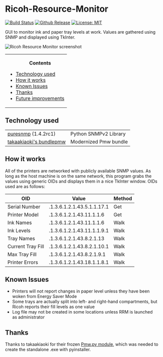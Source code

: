 # Ricoh-Resource-Monitor

[![Build Status](https://travis-ci.org/4rm/Ricoh-Resource-Monitor.svg?branch=master)](https://travis-ci.org/4rm/Ricoh-Resource-Monitor) [![Github Release](https://img.shields.io/github/release/4rm/Ricoh-resource-monitor.svg?color=leaf)](https://github.com/4rm/Ricoh-Resource-Monitor/releases) [![License: MIT](https://img.shields.io/badge/License-MIT-blue.svg)](https://opensource.org/licenses/MIT)

GUI to monitor ink and paper tray levels at work. Values are gathered using SNMP and displayed using TkInter.

<img src="https://i.imgur.com/LORvnMB.png" alt="Ricoh Resource Monitor screenshot">

<table>
<tr><td><ul>
<b><p align="center">Contents</p></b>
<li><a href="#Tech">Technology used</a></li>
<li><a href="#How">How it works</a></li>
<li><a href="#Known">Known Issues</a></li>
<li><a href="#Thanks">Thanks</a></li>
<li><a href="Future">Future improvements</a></li>
</ul></td></tr>
</table>

## <a name="Tech">Technology used</a>

<table>
  <tr>
  <td><a href="https://github.com/exhuma/puresnmp">puresnmp</a> (1.4.2rc1) </td>
    <td>Python SNMPv2 Library </td>
  </tr>
  <tr>
  <td><a href="https://github.com/takaakiaoki/bundlepmw">takaakiaoki's bundlepmw</a></td>
    <td>Modernized Pmw bundle</td>
  </tr>
</table>

## <a name="How">How it works</a>

All of the printers are networked with publicly available SNMP values. As long as the host machine is on the same network, this program grabs the values using generic OIDs and displays them in a nice TkInter window. OIDs used are as follows:

|OID|Value|Method|
|-|-|-|
|Serial Number|.1.3.6.1.2.1.43.5.1.1.17.1|Get|
|Printer Model|.1.3.6.1.2.1.43.11.1.1.6|Get|
|Ink Names|.1.3.6.1.2.1.43.11.1.1.6|Walk|
|Ink Levels|.1.3.6.1.2.1.43.11.1.1.9.1|Walk|
|Tray Names|.1.3.6.1.2.1.43.8.2.1.13|Walk|
|Current Tray Fill|.1.3.6.1.2.1.43.8.2.1.10.1|Walk|
|Max Tray Fill|.1.3.6.1.2.1.43.8.2.1.9.1|Walk|
|Printer Errors|.1.3.6.1.2.1.43.18.1.1.8.1|Walk|

## <a name="Known">Known Issues</a>

- Printers will not report changes in paper level unless they have been woken from Energy Saver Mode
- Some trays are actually split into left- and right-hand compartments, but Ricoh reports their fill levels as one value
- Log file may not be created in some locations unless RRM is launched as administrator

## <a name="Thanks">Thanks</a>
Thanks to takaakiaoki for their frozen [Pmw.py module](https://github.com/takaakiaoki/bundlepmw), which was needed to create the standalone .exe with pyinstaller.

